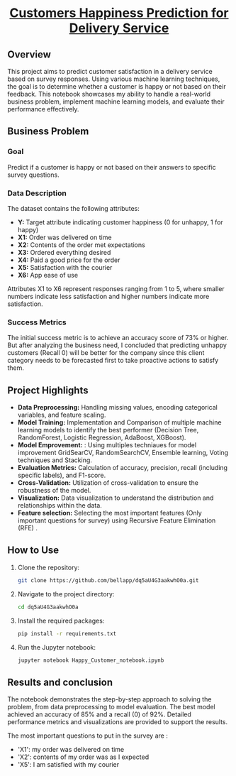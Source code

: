 
# <center><u>Customers Happiness Prediction for Delivery Service</u></center>

## Overview

This project aims to predict customer satisfaction in a delivery service based on survey responses. Using various machine learning techniques, the goal is to determine whether a customer is happy or not based on their feedback. This notebook showcases my ability to handle a real-world business problem, implement machine learning models, and evaluate their performance effectively.

## Business Problem

### Goal

Predict if a customer is happy or not based on their answers to specific survey questions.

### Data Description

The dataset contains the following attributes:

- **Y:** Target attribute indicating customer happiness (0 for unhappy, 1 for happy)
- **X1:** Order was delivered on time
- **X2:** Contents of the order met expectations
- **X3:** Ordered everything desired
- **X4:** Paid a good price for the order
- **X5:** Satisfaction with the courier
- **X6:** App ease of use

Attributes X1 to X6 represent responses ranging from 1 to 5, where smaller numbers indicate less satisfaction and higher numbers indicate more satisfaction.

### Success Metrics

The initial success metric is to achieve an accuracy score of 73% or higher. But after analyzing the business need, I concluded that predicting unhappy customers (Recall 0) will be better for the company since this client category needs to be  forecasted first to take proactive actions to satisfy them.

## Project Highlights

- **Data Preprocessing:** Handling missing values, encoding categorical variables, and feature scaling.
- **Model Training:** Implementation and Comparison of multiple machine learning models to identify the best performer (Decision Tree, RandomForest, Logistic Regression, AdaBoost, XGBoost).
- **Model Emprovement:** : Using multiples techniaues for model improvement GridSearCV, RandomSearchCV, Ensemble learning, Voting techniques and Stacking.
- **Evaluation Metrics:** Calculation of accuracy, precision, recall (including specific labels), and F1-score.
- **Cross-Validation:** Utilization of cross-validation to ensure the robustness of the model.
- **Visualization:** Data visualization to understand the distribution and relationships within the data.
- **Feature selection:** Selecting the most important features (Only important questions for survey) using Recursive Feature Elimination (RFE) .

## How to Use

1. Clone the repository:
   ```bash
   git clone https://github.com/bellapp/dq5aU4G3aakwhO0a.git
   ```
2. Navigate to the project directory:
   ```bash
   cd dq5aU4G3aakwhO0a
   ```
3. Install the required packages:
   ```bash
   pip install -r requirements.txt
   ```
4. Run the Jupyter notebook:
   ```bash
   jupyter notebook Happy_Customer_notebook.ipynb
   ```

## Results and conclusion

The notebook demonstrates the step-by-step approach to solving the problem, from data preprocessing to model evaluation. The best model achieved an accuracy of 85% and a recall (0) of 92%. Detailed performance metrics and visualizations are provided to support the results.

The most important questions to put in the survey are :
  - 'X1': my order was delivered on time
  - 'X2': contents of my order was as I expected
  - 'X5': I am satisfied with my courier

